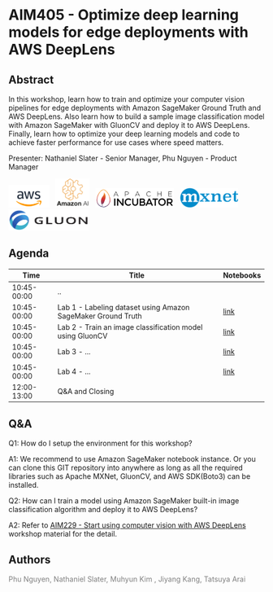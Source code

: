 AIM405 - Optimize deep learning models for edge deployments with AWS DeepLens
======================================================================================

Abstract
--------

In this workshop, learn how to train and optimize your computer vision pipelines for edge deployments with Amazon SageMaker Ground Truth and AWS DeepLens. Also learn how to build a sample image classification model with Amazon SageMaker with GluonCV and deploy it to AWS DeepLens. Finally, learn how to optimize your deep learning models and code to achieve faster performance for use cases where speed matters.

Presenter: Nathaniel Slater - Senior Manager, Phu Nguyen - Product Manager

<a href="https://aws.amazon.com/"><img src="_static/aws_logo.png" alt="AWS Icon" height="45"></a> &nbsp; <a href="https://ml.aws/"><img src="_static/amazon_ai.png" alt="AmazonAI Icon" height="58"></a> &nbsp; <a href="https://mxnet.incubator.apache.org/"><img src="_static/apache_incubator_logo.png" alt="Apache Incubator Icon" height="39"></a> &nbsp; <a href="https://mxnet.incubator.apache.org/"><img src="_static/mxnet_logo_2.png" alt="MXNet Icon" height="39"></a> &nbsp; <a href="https://gluon-cv.mxnet.io/"><img src="_static/gluon_logo_horizontal_small.png" alt="Gluon Icon" height="42"></a> 

Agenda
------

| Time        | Title                                                                  | Notebooks |
|-------------|------------------------------------------------------------------------|-----------|
| 10:45-00:00 | ..                                                                     |           |
| 10:45-00:00 | Lab 1 - Labeling dataset using Amazon SageMaker Ground Truth           | [link][1] |
| 10:45-00:00 | Lab 2 - Train an image classification model using GluonCV              | [link][2] |
| 10:45-00:00 | Lab 3 - ...              | [link][3] |
| 10:45-00:00 | Lab 4 - ...              | [link][4] |
| 12:00-13:00 | Q&A and Closing                                                        |           |            |

Q&A
---
Q1: How do I setup the environment for this workshop?

A1: We recommend to use Amazon SageMaker notebook instance. Or you can clone this GIT repository into anywhere as long as all the required libraries such as Apache MXNet, GluonCV, and AWS SDK(Boto3) can be installed.

Q2: How can I train a model using Amazon SageMaker built-in image classification algorithm and deploy it to AWS DeepLens?

A2: Refer to [AIM229 - Start using computer vision with AWS DeepLens][5] workshop material for the detail.


Authors
---

<span style="color:grey">Phu Nguyen,  Nathaniel Slater, Muhyun Kim , Jiyang Kang, Tatsuya Arai</span>

[1]: https://github.com/muhyun/deeplens-workshop/blob/master/Lab1/deeplens-l400-lab1-gt.ipynb
[2]: https://github.com/muhyun/deeplens-workshop/blob/master/Lab2/lab2-image-classification.ipynb
[3]: https://github.com/muhyun/deeplens-workshop/blob/master/Lab1/deeplens-l400-lab1-gt.ipynb
[4]: https://github.com/muhyun/deeplens-workshop/blob/master/Lab1/deeplens-l400-lab1-gt.ipynb
[5]: https://github.com/phmagic/aws-deeplens-workshop
